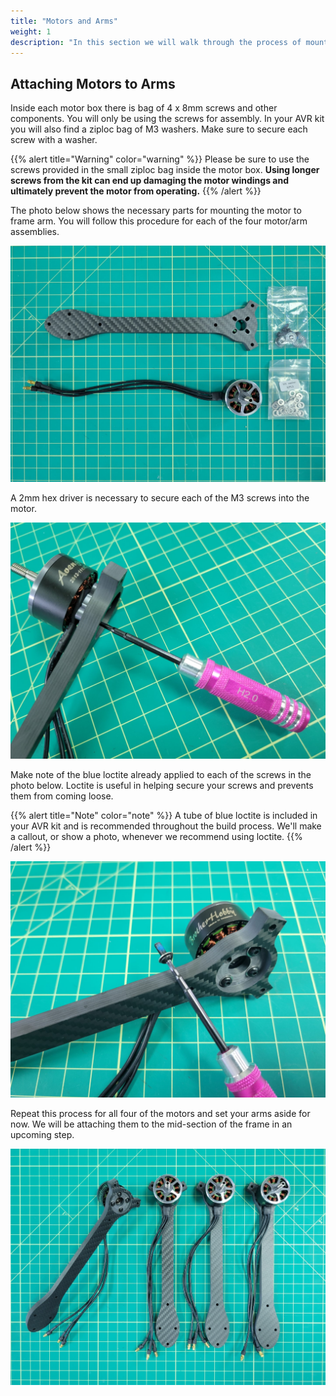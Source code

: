 ```yaml
---
title: "Motors and Arms"
weight: 1
description: "In this section we will walk through the process of mounting the drone motors to the arms of the frame"
---
```


## Attaching Motors to Arms

Inside each motor box there is bag of 4 x 8mm screws and other components. You will only be using the screws for assembly. In your AVR kit you will also find a ziploc bag of M3 washers. Make sure to secure each screw with a washer.

{{% alert title="Warning" color="warning" %}}
Please be sure to use the screws provided in the small ziploc bag inside the motor box. **Using longer screws from the kit can end up damaging the motor windings and ultimately prevent the motor from operating.**
{{% /alert %}}

The photo below shows the necessary parts for mounting the motor to frame arm. You will follow this procedure for each of the four motor/arm assemblies.

![Parts necessary for mounting each motor](motor_arm_assembly_1.jpg)

A 2mm hex driver is necessary to secure each of the M3 screws into the motor.

![2mm hex driver for motor mounting](motor_arm_assembly_2.jpg)

Make note of the blue loctite already applied to each of the screws in the photo below. Loctite is useful in helping secure your screws and prevents them from coming loose.

{{% alert title="Note" color="note" %}}
A tube of blue loctite is included in your AVR kit and is recommended throughout the build process. We'll make a callout, or show a photo, whenever we recommend using loctite.
{{% /alert %}}

![Blue loctite, screws, and washers](motor_arm_assembly_3.jpg)

Repeat this process for all four of the motors and set your arms aside for now. We will be attaching them to the mid-section of the frame in an upcoming step.

![All four motor/arm assemblies complete](motor_arm_assembly_complete.jpg)
